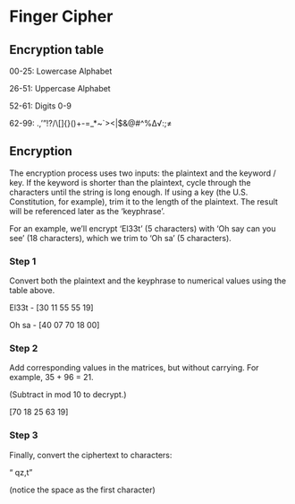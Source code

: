 # Finger Cipher
## Encryption table

00-25: Lowercase Alphabet

26-51: Uppercase Alphabet

52-61: Digits 0-9

62-99: .,’”!?/\\<space>[]{}()+-=_*~`><|$&@#^%∆√</tab></enter>:;≠


## Encryption

The encryption process uses two inputs: the plaintext and the keyword / key. If the keyword is shorter than the plaintext, cycle through the characters until the string is long enough. If using a key (the U.S. Constitution, for example), trim it to the length of the plaintext. The result will be referenced later as the ‘keyphrase’.

For an example, we’ll encrypt ‘El33t’ (5 characters) with ‘Oh say can you see’ (18 characters), which we trim to ‘Oh sa’ (5 characters).

### Step 1
Convert both the plaintext and the keyphrase to numerical values using the table above. 

El33t - [30 11 55 55 19]

Oh sa - [40 07 70 18 00]

### Step 2

Add corresponding values in the matrices, but without carrying. For example, 35 + 96 = 21. 

(Subtract in mod 10 to decrypt.)

[70 18 25 63 19]
  
### Step 3

Finally, convert the ciphertext to characters:

“ qz,t”

(notice the space as the first character)
